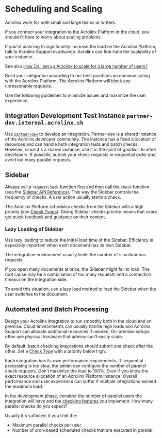# Scheduling and Scaling

Acrolinx work for both small and large teams or writers.

If you connect your integration to the Acrolinx Platform in the cloud, you shouldn't have to worry about scaling problems.

If you’re planning to significantly increase the load on the Acrolinx Platform, talk to Acrolinx Support in advance.
Acrolinx can fine-tune the scalability of your instance.

See also [How Do I set up Acrolinx to scale for a large number of users?](https://docs.acrolinx.com/kb/en/how-do-i-set-up-acrolinx-to-scale-to-a-large-number-of-users-13730796.html)

Build your integration according to our best practices on communicating with the Acrolinx Platform.
The Acrolinx Platform will block any unreasonable requests.

Use the following guidelines to minimize issues and maximize the user experience.

## Integration Development Test Instance `partner-dev.internal.acrolinx.sh`

Use [`partner-dev`](https://partner-dev.internal.acrolinx.sh/) to develop an integration.
Partner-dev is a shared instance of the Acrolinx developer community.
The instance has a fixed allocation of resources and can handle both integration tests and batch checks.
However, since it's a shared instance, use it in the spirit of goodwill to other developers.
If possible, submit your check requests in sequential order and avoid too many parallel requests.

## Sidebar

Always call a `requestCheck` function first and then call the `check` function (see the [Sidebar API Reference](https://acrolinx.github.io/sidebar-interface/)).
This way the Sidebar controls the frequency of checks.
A user action usually starts a check.

The Acrolinx Platform schedules checks from the Sidebar with a high priority (see [Check Types](check-types.md)).
Giving Sidebar checks priority means that users get quick feedback and guidance on their content.

### Lazy Loading of Sidebar

Use lazy loading to reduce the initial load time of the Sidebar.
Efficiency is especially important when each document has its own Sidebar.

The integration environment usually limits the number of simultaneous requests.

If you open many documents at once, the Sidebar might fail to load.
The root cause may be a combination of too many requests and a connection timeout on the integration side.

To avoid this situation, use a lazy load method to load the Sidebar when the user switches to the document.

## Automated and Batch Processing

Design your Acrolinx Integration to run smoothly both in the cloud and on premise.
Cloud environments can usually handle high loads and Acrolinx Support can allocate additional resources if needed.
On-premise setups often use physical hardware that admins can’t easily scale.

By default, batch checking integrations should submit one check after the other.
Set a [Check Type](check-types.md) with a priority below high.

Each integration has its own performance requirements.
If sequential processing is too slow, the admin can configure the number of parallel check requests.
Don't maximize the load to 100%. Even if you know the exact resource allocation of an Acrolinx Platform instance.
Overall performance and user experience can suffer if multiple integrations exceed the maximum load.

In the development phase, consider the number of parallel users the integration will have
and the [checking features](checking-features.md) you implement. How many parallel checks do you expect?

Usually it's sufficient if you limit the:

* Maximum parallel checks per user.
* Number of cron-based scheduled checks that are executed in parallel.
